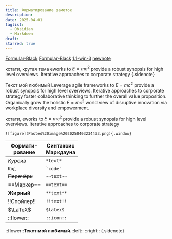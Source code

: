 ```yaml
---
title: Форматирование заметок
description: 
date: 2025-04-01
taglist:
  - Obsidian
  - Markdown
draft: 
starred: true
---
```

[Formular-Black](Formular-Black.otf)
[Formular-Black](media/Formular-Black.otf) 
[1.1-win-3](1.1-win-3.png)
[newnote](newnote.md)

кстати, крутая тема eworks to $E=m c^2$ provide a robust synopsis for high level overviews. Iterative approaches to corporate strategy  {.sidenote}

Текст мой любимый Leverage agile frameworks to $E=m c^2$ provide a robust synopsis for high level overviews. Iterative approaches to corporate strategy foster collaborative thinking to further the overall value proposition. Organically grow the holistic  $E=m c^2$  world view of disruptive innovation via workplace diversity and empowerment. 

кстати, eworks to $E=m c^2$ provide a robust synopsis for high level overviews. Iterative approaches to corporate strategy 

`![figure](Pasted%20image%2020250403234433.png){.window}`

| Формати-<br>рование | Синтаксис<br>Маркдауна |
| ------------------- | ---------------------- |
| *Курсив*            | `*text*`               |
| `Код`               | ``` `code` ```         |
| ~~Перечёрк~~        | `~~text~~`             |
| ==Маркер==          | `==text==`             |
| **Жирный**          | `**text**`             |
| !!Спойлер!!         | `!!text!!`             |
| $\LaTeX$            | `$latex$`              |
| ::flower::          | `::icon::`             |

::flower::**Текст мой любимый.**::left:: ::right:: {.sidenote}
